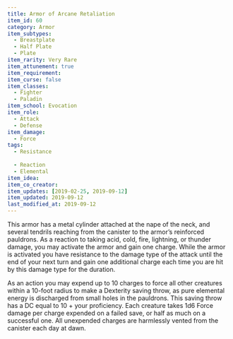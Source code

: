 ```yaml
---
title: Armor of Arcane Retaliation
item_id: 60
category: Armor
item_subtypes:
  - Breastplate
  - Half Plate
  - Plate
item_rarity: Very Rare
item_attunement: true
item_requirement:
item_curse: false
item_classes:
  - Fighter
  - Paladin
item_school: Evocation
item_role:
  - Attack
  - Defense
item_damage:
  - Force
tags:
  - Resistance
  
  - Reaction
  - Elemental
item_idea:
item_co_creator:
item_updates: [2019-02-25, 2019-09-12]
item_updated: 2019-09-12
last_modified_at: 2019-09-12
---
```


This armor has a metal cylinder attached at the nape of the neck, and several tendrils reaching from the canister to the armor’s reinforced pauldrons. As a reaction to taking acid, cold, fire, lightning, or thunder damage, you may activate the armor and gain one charge. While the armor is activated you have resistance to the damage type of the attack until the end of your next turn and gain one additional charge each time you are hit by this damage type for the duration.

As an action you may expend up to 10 charges to force all other creatures within a 10-foot radius to make a Dexterity saving throw, as pure elemental energy is discharged from small holes in the pauldrons. This saving throw has a DC equal to 10 + your proficiency. Each creature takes 1d6 Force damage per charge expended on a failed save, or half as much on a successful one. All unexpended charges are harmlessly vented from the canister each day at dawn.

